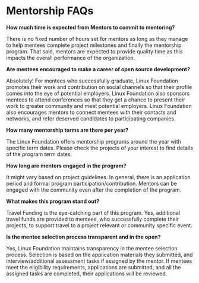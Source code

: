 # Mentorship FAQs

**How much time is expected from Mentors to commit to mentoring?**

There is no fixed number of hours set for mentors as long as they manage to help mentees complete project milestones and finally the mentorship program. That said, mentors are expected to provide quality time as this impacts the overall performance of the organization.

**Are mentees encouraged to make a career of open source development?**

Absolutely! For mentees who successfully graduate, Linux Foundation promotes their work and contribution on social channels so that their profile comes into the eye of potential employers. Linux Foundation also sponsors mentees to attend conferences so that they get a chance to present their work to greater community and meet potential employers. Linux Foundation also encourages mentors to connect mentees with their contacts and networks, and refer deserved candidates to participating companies.

**How many mentorship terms are there per year?**

The Linux Foundation offers mentorship programs around the year with specific term dates. Please check the projects of your interest to find details of the program term dates.

**How long are mentors engaged in the program?**

It might vary based on project guidelines. In general, there is an application period and formal program participation/contribution. Mentors can be engaged with the community even after the completion of the program.

**What makes this program stand out?**

Travel Funding is the eye-catching part of this program. Yes, additional travel funds are provided to mentees, who successfully complete their projects, to support travel to a project relevant or community specific event.

**Is the mentee selection process transparent and in the open?**

Yes, Linux Foundation maintains transparency in the mentee selection process. Selection is based on the application materials they submitted, and interview/additional assessment tasks if assigned by the mentor. If mentees meet the eligibility requirements, applications are submitted, and all the assigned tasks are completed, their applications will be reviewed.

